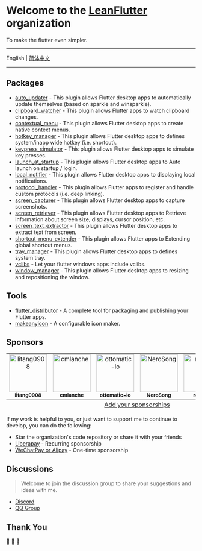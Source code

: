 # Welcome to the [LeanFlutter](https://leanflutter.dev) organization

To make the flutter even simpler.

---

English | [简体中文](/profile/README-ZH.md)

---

<!-- AWESOME_LIST_MAKER -->

## Packages
- [auto_updater](https://github.com/leanflutter/auto_updater) - This plugin allows Flutter desktop apps to automatically update themselves (based on sparkle and winsparkle). 
- [clipboard_watcher](https://github.com/leanflutter/clipboard_watcher) - This plugin allows Flutter apps to watch clipboard changes. 
- [contextual_menu](https://github.com/leanflutter/contextual_menu) - This plugin allows Flutter desktop apps to create native context menus. 
- [hotkey_manager](https://github.com/leanflutter/hotkey_manager) - This plugin allows Flutter desktop apps to defines system/inapp wide hotkey (i.e. shortcut). 
- [keypress_simulator](https://github.com/leanflutter/keypress_simulator) - This plugin allows Flutter desktop apps to simulate key presses. 
- [launch_at_startup](https://github.com/leanflutter/launch_at_startup) - This plugin allows Flutter desktop apps to Auto launch on startup / login. 
- [local_notifier](https://github.com/leanflutter/local_notifier) - This plugin allows Flutter desktop apps to displaying local notifications. 
- [protocol_handler](https://github.com/leanflutter/protocol_handler) - This plugin allows Flutter apps to register and handle custom protocols (i.e. deep linking). 
- [screen_capturer](https://github.com/leanflutter/screen_capturer) - This plugin allows Flutter desktop apps to capture screenshots. 
- [screen_retriever](https://github.com/leanflutter/screen_retriever) - This plugin allows Flutter desktop apps to Retrieve information about screen size, displays, cursor position, etc. 
- [screen_text_extractor](https://github.com/leanflutter/screen_text_extractor) - This plugin allows Flutter desktop apps to extract text from screen. 
- [shortcut_menu_extender](https://github.com/leanflutter/shortcut_menu_extender) - This plugin allows Flutter apps to Extending global shortcut menus. 
- [tray_manager](https://github.com/leanflutter/tray_manager) - This plugin allows Flutter desktop apps to defines system tray. 
- [vclibs](https://github.com/leanflutter/vclibs) - Let your flutter windows apps include vclibs. 
- [window_manager](https://github.com/leanflutter/window_manager) - This plugin allows Flutter desktop apps to resizing and repositioning the window. 

## Tools
- [flutter_distributor](https://github.com/leanflutter/flutter_distributor) - A complete tool for packaging and publishing your Flutter apps. 
- [makeanyicon](https://github.com/leanflutter/makeanyicon) - A configurable icon maker. 

<!-- AWESOME_LIST_MAKER -->

## Sponsors

<!-- ALL_SPONSORS_MAKER -->
<table>
  <tbody>
    <tr>
      <td align="center" valign="top" width="14.28%">
        <a href="https://github.com/litang0908"><img src="https://avatars.githubusercontent.com/u/44760239?v=4" width="100px;" alt="litang0908"/><br /><sub><b>litang0908</b></sub></a><br />
      </td>
      <td align="center" valign="top" width="14.28%">
        <a href="https://github.com/cmlanche"><img src="https://avatars.githubusercontent.com/u/5886757?v=4" width="100px;" alt="cmlanche"/><br /><sub><b>cmlanche</b></sub></a><br />
      </td>
      <td align="center" valign="top" width="14.28%">
        <a href="https://github.com/ottomatic-io"><img src="https://avatars.githubusercontent.com/u/44842836?v=4" width="100px;" alt="ottomatic-io"/><br /><sub><b>ottomatic-io</b></sub></a><br />
      </td>
      <td align="center" valign="top" width="14.28%">
        <a href="https://github.com/NeroSong"><img src="https://avatars.githubusercontent.com/u/30629143?v=4" width="100px;" alt="NeroSong"/><br /><sub><b>NeroSong</b></sub></a><br />
      </td>
      <td align="center" valign="top" width="14.28%">
        <a href="https://github.com/reqable"><img src="https://avatars.githubusercontent.com/u/119648815?v=4" width="100px;" alt="reqable"/><br /><sub><b>reqable</b></sub></a><br />
      </td>
      <td align="center" valign="top" width="14.28%">
        <a href="https://github.com/Gentleflow"><img src="https://avatars.githubusercontent.com/u/69471562?v=4" width="100px;" alt="Gentleflow"/><br /><sub><b>Gentleflow</b></sub></a><br />
      </td>
    </tr>
  </tbody>
  <tfoot>
    <tr>
      <td align="center" size="13px" colspan="7">
        <a href="https://github.com/leanflutter/.github/issues/new">Add your sponsorships</a>
      </td>
    </tr>
  </tfoot>
</table>

<!-- ALL_SPONSORS_MAKER -->

If my work is helpful to you, or just want to support me to continue to develop, you can do the following:

- Star the organization's code repository or share it with your friends
- [Liberapay](https://liberapay.com/lijy91) - Recurring sponsorship
- [WeChatPay or Alipay](https://leanflutter.dev/sponsor) - One-time sponsorship

## Discussions

> Welcome to join the discussion group to share your suggestions and ideas with me.

- [Discord](https://discord.com/invite/zPa6EZ2jqb)
- [QQ Group](https://jq.qq.com/?_wv=1027&k=e3kwRnnw)

## Thank You

🎉 🎉 🎉
